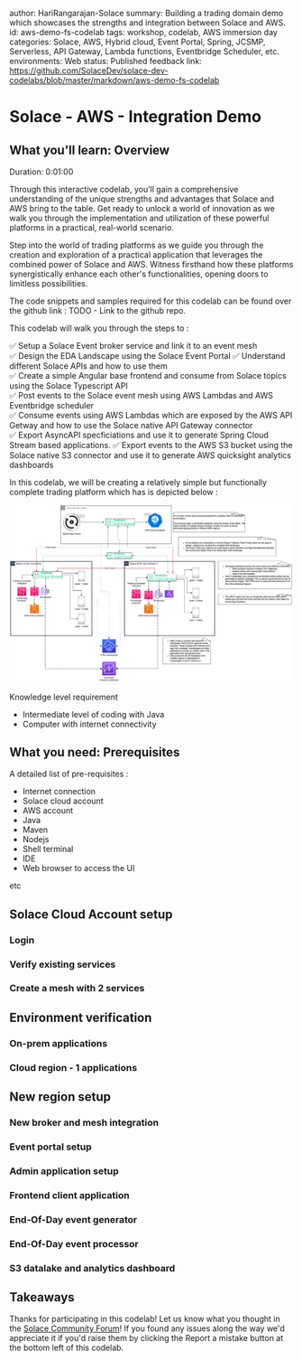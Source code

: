 author: HariRangarajan-Solace
summary: Building a trading domain demo which showcases the strengths and integration between Solace and AWS.
id: aws-demo-fs-codelab
tags: workshop, codelab, AWS immersion day
categories: Solace, AWS, Hybrid cloud, Event Portal, Spring, JCSMP, Serverless, API Gateway, Lambda functions, Eventbridge Scheduler, etc.
environments: Web
status: Published
feedback link: https://github.com/SolaceDev/solace-dev-codelabs/blob/master/markdown/aws-demo-fs-codelab

# Solace - AWS - Integration Demo

## What you'll learn: Overview

Duration: 0:01:00

Through this interactive codelab, you'll gain a comprehensive understanding of the unique strengths and advantages that Solace and AWS bring to the table. 
Get ready to unlock a world of innovation as we walk you through the implementation and utilization of these powerful platforms in a practical, real-world scenario. </br>

Step into the world of trading platforms as we guide you through the creation and exploration of a practical application that leverages the combined power of Solace and AWS. Witness firsthand how these platforms synergistically enhance each other's functionalities, opening doors to limitless possibilities.

The code snippets and samples required for this codelab can be found over the github link : TODO - Link to the github repo.

This codelab will walk you through the steps to :

✅  Setup a Solace Event broker service and link it to an event mesh </br>
✅  Design the EDA Landscape using the Solace Event Portal
✅  Understand different Solace APIs and how to use them </br>
✅  Create a simple Angular base frontend and consume from Solace topics using the Solace Typescript API </br>
✅  Post events to the Solace event mesh using AWS Lambdas and AWS Eventbridge scheduler </br>
✅  Consume events using AWS Lambdas which are exposed by the AWS API Getway and how to use the Solace native API Gateway connector </br>
✅  Export AsyncAPI specficiations and use it to generate Spring Cloud Stream based applications.
✅  Export events to the AWS S3 bucket using the Solace native S3 connector and use it to generate AWS quicksight analytics dashboards </br>

In this codelab, we will be creating a relatively simple but functionally complete trading platform which has is depicted below :

![](img/Trading-app-demo.png)

Knowledge level requirement

- Intermediate level of coding with Java
- Computer with internet connectivity


## What you need: Prerequisites

A detailed list of pre-requisites :
- Internet connection
- Solace cloud account
- AWS account
- Java
- Maven
- Nodejs
- Shell terminal
- IDE
- Web browser to access the UI

etc

## Solace Cloud Account setup
### Login
### Verify existing services
### Create a mesh with 2 services

## Environment verification
### On-prem applications
### Cloud region - 1 applications

## New region setup
### New broker and mesh integration
### Event portal setup
### Admin application setup
### Frontend client application
### End-Of-Day event generator
### End-Of-Day event processor
### S3 datalake and analytics dashboard


## Takeaways


Thanks for participating in this codelab! Let us know what you thought in the [Solace Community Forum](https://solace.community/)! If you found any issues along the way we'd appreciate it if you'd raise them by clicking the Report a mistake button at the bottom left of this codelab.
